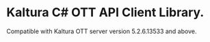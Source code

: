 # Kaltura C# OTT API Client Library.
Compatible with Kaltura OTT server version 5.2.6.13533 and above.
